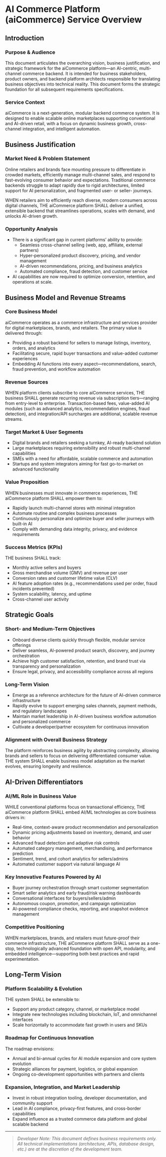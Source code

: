 # AI Commerce Platform (aiCommerce) Service Overview

## Introduction
### Purpose & Audience
This document articulates the overarching vision, business justification, and strategic framework for the aiCommerce platform—an AI-centric, multi-channel commerce backend. It is intended for business stakeholders, product owners, and backend platform architects responsible for translating business objectives into technical reality. This document forms the strategic foundation for all subsequent requirements specifications.

### Service Context
aiCommerce is a next-generation, modular backend commerce system. It is designed to enable scalable online marketplaces supporting conventional and AI-driven retail, with a focus on dynamic business growth, cross-channel integration, and intelligent automation.

## Business Justification
### Market Need & Problem Statement
Online retailers and brands face mounting pressure to differentiate in crowded markets, efficiently manage multi-channel sales, and respond to fast-evolving consumer behavior and expectations. Traditional commerce backends struggle to adapt rapidly due to rigid architectures, limited support for AI personalization, and fragmented user- or seller- journeys.

WHEN retailers aim to efficiently reach diverse, modern consumers across digital channels, THE aiCommerce platform SHALL deliver a unified, extensible backend that streamlines operations, scales with demand, and unlocks AI-driven growth.

### Opportunity Analysis
- There is a significant gap in current platforms’ ability to provide:
  - Seamless cross-channel selling (web, app, affiliate, external partners)
  - Hyper-personalized product discovery, pricing, and vendor management
  - AI-driven recommendations, pricing, and business analytics
  - Automated compliance, fraud detection, and customer service
- AI capabilities are now required to optimize conversion, retention, and operations at scale.

## Business Model and Revenue Streams
### Core Business Model
aiCommerce operates as a commerce infrastructure and services provider for digital marketplaces, brands, and retailers. The primary value is delivered through:
- Providing a robust backend for sellers to manage listings, inventory, orders, and analytics
- Facilitating secure, rapid buyer transactions and value-added customer experiences
- Embedding AI functions into every aspect—recommendations, search, fraud prevention, and workflow automation

### Revenue Sources
WHEN platform clients subscribe to core aiCommerce services, THE business SHALL generate recurring revenue via subscription tiers—ranging from entry-level to enterprise. Transaction-based fees, value-added AI modules (such as advanced analytics, recommendation engines, fraud detection), and integration/API surcharges are additional, scalable revenue streams.

### Target Market & User Segments
- Digital brands and retailers seeking a turnkey, AI-ready backend solution
- Large marketplaces requiring extensibility and robust multi-channel capabilities
- SMEs with a need for affordable, scalable commerce and automation
- Startups and system integrators aiming for fast go-to-market on advanced functionality

### Value Proposition
WHEN businesses must innovate in commerce experiences, THE aiCommerce platform SHALL empower them to:
- Rapidly launch multi-channel stores with minimal integration
- Automate routine and complex business processes
- Continuously personalize and optimize buyer and seller journeys with built-in AI
- Comply with demanding data integrity, privacy, and evidence requirements

### Success Metrics (KPIs)
THE business SHALL track:
- Monthly active sellers and buyers
- Gross merchandise volume (GMV) and revenue per user
- Conversion rates and customer lifetime value (CLV)
- AI feature adoption rates (e.g., recommendations used per order, fraud incidents prevented)
- System scalability, latency, and uptime
- Cross-channel user activity

## Strategic Goals
### Short- and Medium-Term Objectives
- Onboard diverse clients quickly through flexible, modular service offerings
- Deliver seamless, AI-powered product search, discovery, and journey orchestration
- Achieve high customer satisfaction, retention, and brand trust via transparency and personalization
- Ensure legal, privacy, and accessibility compliance across all regions

### Long-Term Vision
- Emerge as a reference architecture for the future of AI-driven commerce infrastructure
- Rapidly evolve to support emerging sales channels, payment methods, and regulatory landscapes
- Maintain market leadership in AI-driven business workflow automation and personalized commerce
- Cultivate a developer/partner ecosystem for continuous innovation

### Alignment with Overall Business Strategy
The platform reinforces business agility by abstracting complexity, allowing brands and sellers to focus on delivering differentiated consumer value. THE system SHALL enable business model adaptation as the market evolves, ensuring longevity and resilience.

## AI-Driven Differentiators
### AI/ML Role in Business Value
WHILE conventional platforms focus on transactional efficiency, THE aiCommerce platform SHALL embed AI/ML technologies as core business drivers in:
- Real-time, context-aware product recommendation and personalization
- Dynamic pricing adjustments based on inventory, demand, and user behavior
- Advanced fraud detection and adaptive risk controls
- Automated category management, merchandising, and performance prediction
- Sentiment, trend, and cohort analytics for sellers/admins
- Automated customer support via natural language AI

### Key Innovative Features Powered by AI
- Buyer journey orchestration through smart customer segmentation
- Smart seller analytics and early fraud/risk warning dashboards
- Conversational interfaces for buyers/sellers/admin
- Autonomous coupon, promotion, and campaign optimization
- AI-powered compliance checks, reporting, and snapshot evidence management

### Competitive Positioning
WHEN marketplaces, brands, and retailers must future-proof their commerce infrastructure, THE aiCommerce platform SHALL serve as a one-stop, technologically advanced foundation with open API, modularity, and embedded intelligence—supporting both best practices and rapid experimentation.

## Long-Term Vision
### Platform Scalability & Evolution
THE system SHALL be extensible to:
- Support any product category, channel, or marketplace model
- Integrate new technologies including blockchain, IoT, and omnichannel interfaces
- Scale horizontally to accommodate fast growth in users and SKUs

### Roadmap for Continuous Innovation
The roadmap envisions:
- Annual and bi-annual cycles for AI module expansion and core system evolution
- Strategic alliances for payment, logistics, or global expansion
- Ongoing co-development opportunities with partners and clients

### Expansion, Integration, and Market Leadership
- Invest in robust integration tooling, developer documentation, and community support
- Lead in AI compliance, privacy-first features, and cross-border capabilities
- Expand influence as a trusted commerce data platform and global scalable backend

---

> *Developer Note: This document defines business requirements only. All technical implementations (architecture, APIs, database design, etc.) are at the discretion of the development team.*